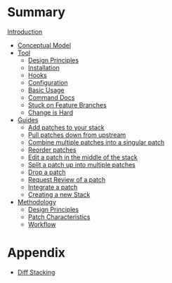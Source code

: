 # Summary

[Introduction](./introduction.md)

- [Conceptual Model](./conceptual-model.md)
- [Tool](./tool.md)
	- [Design Principles](./tool/design-principles.md)
	- [Installation](./tool/installation.md)
	- [Hooks](./tool/hooks.md)
	- [Configuration](./tool/configuration.md)
	- [Basic Usage](./tool/basic-usage.md)
	- [Command Docs](./tool/command-docs.md)
	- [Stuck on Feature Branches](./tool/stuck-on-feature-branches.md)
	- [Change is Hard](./tool/change-is-hard.md)
- [Guides](./guides.md)
	- [Add patches to your stack](./guides/add-patches-to-your-stack.md)
	- [Pull patches down from upstream]()
	- [Combine multiple patches into a singular patch]()
	- [Reorder patches]()
	- [Edit a patch in the middle of the stack]()
	- [Split a patch up into multiple patches]()
	- [Drop a patch]()
	- [Request Review of a patch]()
	- [Integrate a patch]()
	- [Creating a new Stack]()
- [Methodology]()
	- [Design Principles]()
	- [Patch Characteristics]()
	- [Workflow]()


# Appendix

- [Diff Stacking]()
